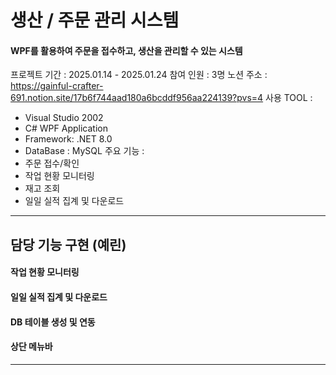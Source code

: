 # 생산 / 주문 관리 시스템
#### WPF를 활용하여 주문을 접수하고, 생산을 관리할 수 있는 시스템

프로젝트 기간 : 2025.01.14 - 2025.01.24
참여 인원 : 3명
노션 주소 : https://gainful-crafter-691.notion.site/17b6f744aad180a6bcddf956aa224139?pvs=4
사용 TOOL :
 - Visual Studio 2002
 - C# WPF Application
 - Framework: .NET 8.0
 - DataBase : MySQL
주요 기능 :
 - 주문 접수/확인 
 - 작업 현황 모니터링
 - 재고 조회
 - 일일 실적 집계 및 다운로드

----

## 담당 기능 구현 (예린)
#### 작업 현황 모니터링

#### 일일 실적 집계 및 다운로드
#### DB 테이블 생성 및 연동
#### 상단 메뉴바

----
